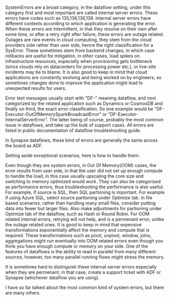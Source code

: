 SystemErrors are a broad category, in the dataflow setting, under this category first and most important are called internal server errors. These errors have codes such as 135,136,136,138. Internal server errors have different contexts according to which application is generating the error. When these errors are intermittent, in that they resolve on their own after some time, or after a retry right after failure, these errors are outage related. Outages are rare events in cloud computing, they stem from the cloud providers side rather than user side, hence the right classification for a SysError. These sometimes stem from backend changes, in which case rollbacks are useful for mitigation, in other cases, load spikes on infrastructure resources, especially when provisioning gets bottleneck (since clouds rely on datacenters for processing power etc.), or live-site incidents may be to blame. It is also good to keep in mind that cloud applications are constantly evolving and being worked on by engineers, so sometimes changes done to improve the application might lead to unexpected results for users.

Error text messages usually start with "DF-" meaning dataflow, and next categorized by the related application such as Dynamics or CosmosDB and finally on third, the exact error classification. So one example would be "DF-Executor-OutOfMemorySparkBroadcastError" or "DF-Executor-InternalServerError". The latter being of course, probably the most common issue in dataflows, and take up the bulk of support cases. All errors are listed in public documentation of dataflow troubleshooting guide.

In Synapse dataflows, these kind of errors are generally the same across the board as ADF. 

Setting aside exceptional scenarios, here is how to handle them:

Even though they are system errors, in Out Of Memory(OOM) cases, the error results from user side, in that the user did not set up enough compute to handle the load, in this case usually upscaling the core size and switching to memory optimized would work. They can also be categorized as performance errors, thus troubleshooting the performance is also useful. For example, if source is SQL, then SQL partioning is important. For example if using Azure SQL, select source partioning under Optimize tab. In file based scenarios, rather than handling many small files, consider putting data into fewer but larger files. Also make adjustments for partioning under Optimize tab of the dataflow, such as Hash or Round Robin. For OOM related internal errors, retrying will not help, and is a permenant error, unlike the outage related ones. It is good to keep in mind that expensive transformations exponentially affect the memory and compute that is required. These transformations such as pivot, unpivot, window, joins, aggregations might run eventually into OOM related errors even though you think you have enough compute or memory on your side. One of the features of dataflows is the ability to read in parallel from many different sources, however, too many parallel running flows might stress the memory. 

It is sometimes hard to distinguish these internal server errors especially when they are permenant, in that case, create a support ticket with ADF or Synapse (whichever dataflow you are using). 

I have so far talked about the most common kind of system errors, but there are many others. 



